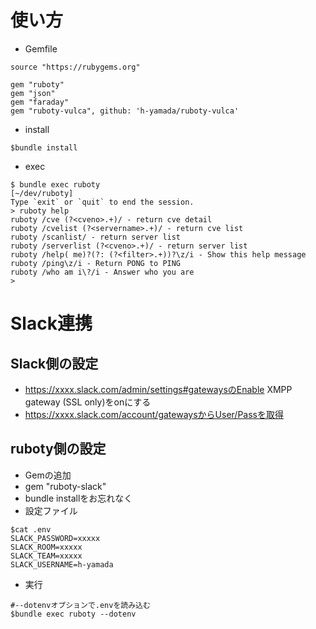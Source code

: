# 使い方

- Gemfile
```
source "https://rubygems.org"                                                                                            
 
gem "ruboty"
gem "json"
gem "faraday"
gem "ruboty-vulca", github: 'h-yamada/ruboty-vulca'
```

- install
```
$bundle install
```

- exec
```
$ bundle exec ruboty                                                                       [~/dev/ruboty]
Type `exit` or `quit` to end the session.
> ruboty help
ruboty /cve (?<cveno>.+)/ - return cve detail
ruboty /cvelist (?<servername>.+)/ - return cve list
ruboty /scanlist/ - return server list
ruboty /serverlist (?<cveno>.+)/ - return server list
ruboty /help( me)?(?: (?<filter>.+))?\z/i - Show this help message
ruboty /ping\z/i - Return PONG to PING
ruboty /who am i\?/i - Answer who you are
> 
```

# Slack連携

## Slack側の設定

- https://xxxx.slack.com/admin/settings#gatewaysのEnable XMPP gateway (SSL only)をonにする
- https://xxxx.slack.com/account/gatewaysからUser/Passを取得

## ruboty側の設定

- Gemの追加
 - gem "ruboty-slack"
 - bundle installをお忘れなく
- 設定ファイル
```
$cat .env
SLACK_PASSWORD=xxxxx
SLACK_ROOM=xxxxx
SLACK_TEAM=xxxxx
SLACK_USERNAME=h-yamada
```
- 実行
```
#--dotenvオプションで.envを読み込む
$bundle exec ruboty --dotenv
```
